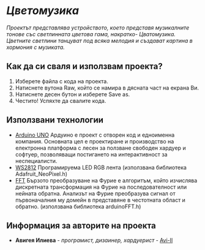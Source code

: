  # *Цветомузика*

*Проектът представлява устройството, което представя музикалните тонове със светлинната цветова гама, накратко- Цватомузика.
Цветните светлини танцуват под всяка мелодия и създават картина в хормония с музиката.*

## Как да си сваля и използвам проекта?

1) Изберете файла с кода на проекта.
2) Натиснете вутона Raw, който се намира в дясната част на екрана Ви.
3) Натиснете десен бутон и изберете Save as.
4) Честито! Успяхте да свалите кода.

## Използвани технологии

* [Arduino UNO](https://docs.arduino.cc/hardware/uno-rev3) Ардуино е проект с отворен код и едноименна компания. Основната цел е проектиране и производство на електронна платформа с лесен за ползване свободен хардуер и софтуер, позволяващи постигането на интерактивност за неспециалисти.
* [WS2812](https://cdn-shop.adafruit.com/datasheets/WS2812.pdf) Програмируема LED RGB лента (използвана библиотека Adafruit_NeoPixel.h)
* [FFT](https://en.wikipedia.org/wiki/Fast_Fourier_transform) Бързото преобразуване на Фурие е алгоритъм, който изчислява дискретната трансформация на Фурие на последователност или нейната обратна. Анализът на Фурие преобразува сигнал от първоначалния му домейн в представяне в честотната област и обратно. (използвана библиотека arduinoFFT.h)

## Информация за авторите на проекта

* **Авигея Илиева** - *програмист, дизаинер, хардуерист* - [Avi-Il](https://github.com/AI18527)
